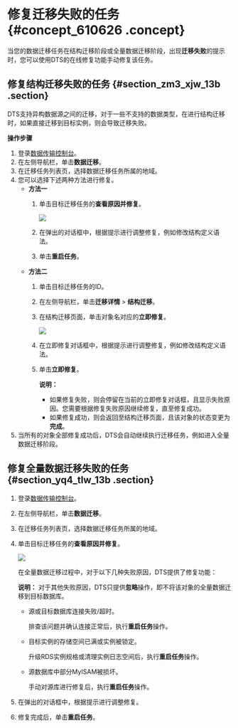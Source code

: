 # 修复迁移失败的任务 {#concept_610626 .concept}

当您的数据迁移任务在结构迁移阶段或全量数据迁移阶段，出现**迁移失败**的提示时，您可以使用DTS的在线修复功能手动修复该任务。

## 修复结构迁移失败的任务 {#section_zm3_xjw_13b .section}

DTS支持异构数据源之间的迁移，对于一些不支持的数据类型，在进行结构迁移时，如果直接迁移到目标实例，则会导致迁移失败。

**操作步骤**

1.  登录[数据传输控制台](https://dts.console.aliyun.com/)。
2.  在左侧导航栏，单击**数据迁移**。
3.  在迁移任务列表页，选择数据迁移任务所属的地域。
4.  您可以选择下述两种方法进行修复。
    -   **方法一** 
        1.  单击目标迁移任务的**查看原因并修复**。

            ![](http://static-aliyun-doc.oss-cn-hangzhou.aliyuncs.com/assets/img/17122/156091500649078_zh-CN.png)

        2.  在弹出的对话框中，根据提示进行调整修复，例如修改结构定义语法。
        3.  单击**重启任务**。
    -   **方法二** 
        1.  单击目标迁移任务的ID。
        2.  在左侧导航栏，单击**迁移详情** \> **结构迁移**。
        3.  在结构迁移页面，单击对象名对应的**立即修复**。

            ![](http://static-aliyun-doc.oss-cn-hangzhou.aliyuncs.com/assets/img/17122/156091500749079_zh-CN.png)

        4.  在立即修复对话框中，根据提示进行调整修复，例如修改结构定义语法。
        5.  单击**立即修复**。

            **说明：** 

            -   如果修复失败，则会停留在当前的立即修复对话框，且显示失败原因。您需要根据修复失败原因继续修复，直至修复成功。
            -   如果修复成功，则会返回至结构迁移页面，且该对象的状态变更为**完成**。
5.  当所有的对象全部修复成功后，DTS会自动继续执行迁移任务，例如进入全量数据迁移阶段。

## 修复全量数据迁移失败的任务 {#section_yq4_tlw_13b .section}

1.  登录[数据传输控制台](https://dts.console.aliyun.com/)。
2.  在左侧导航栏，单击**数据迁移**。
3.  在迁移任务列表页，选择数据迁移任务所属的地域。
4.  单击目标迁移任务的**查看原因并修复**。

    ![](http://static-aliyun-doc.oss-cn-hangzhou.aliyuncs.com/assets/img/17122/156091500749086_zh-CN.png)

    在全量数据迁移过程中，对于以下几种失败原因，DTS提供了修复功能：

    **说明：** 对于其他失败原因，DTS只提供**忽略**操作，即不将该对象的全量数据迁移到目标数据库。

    -   源或目标数据库连接失败/超时。

        排查该问题并确认连接正常后，执行**重启任务**操作。

    -   目标实例的存储空间已满或实例被锁定。

        升级RDS实例规格或清理实例日志空间后，执行**重启任务**操作。

    -   源数据库中部分MyISAM被损坏。

        手动对源库进行修复后，执行**重启任务**操作。

5.  在弹出的对话框中，根据提示进行调整修复。
6.  修复完成后，单击**重启任务**。


